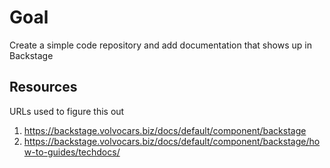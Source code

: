 # Goal

Create a simple code repository and add documentation that shows up in Backstage

## Resources

URLs used to figure this out

1. https://backstage.volvocars.biz/docs/default/component/backstage
1. https://backstage.volvocars.biz/docs/default/component/backstage/how-to-guides/techdocs/
